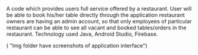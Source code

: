 A code which provides users full service offered by a restaurant. User will be able to book his/her table directly through
 the application restaurant owners are having an admin account, so that only employees of particular restaurant can be
 able to see all vacant and booked tables/orders in the restaurant. Technology used Java, Android Studio, Firebase. 


( "Img folder have screenshots of application interface")
